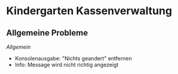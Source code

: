 # Kindergarten Kassenverwaltung

## Allgemeine Probleme
*Allgemein*
- Konsolenausgabe: "Nichts geandert" entfernen
- Info: Message wird nicht richtig angezeigt